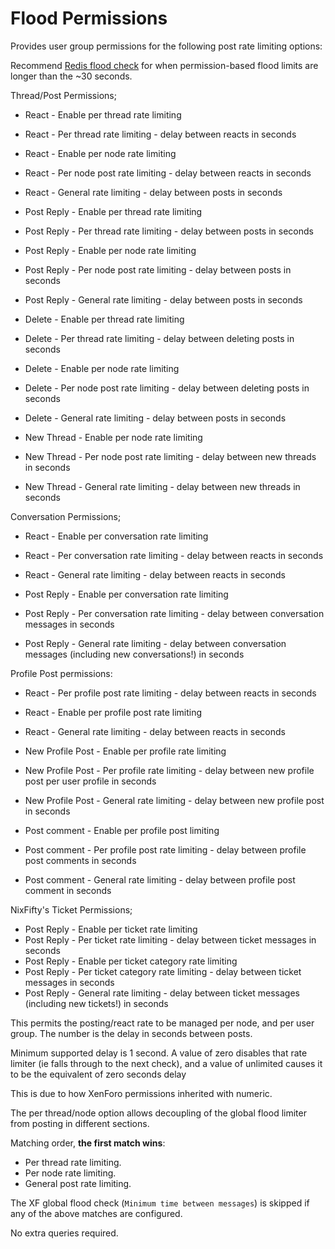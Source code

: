 #  Flood Permissions

Provides user group permissions for the following post rate limiting options:

Recommend [Redis flood check](https://xenforo.com/community/resources/redis-flood-check.5564/) for when permission-based flood limits are longer than the ~30 seconds.

Thread/Post Permissions;
- React - Enable per thread rate limiting
- React - Per thread rate limiting - delay between reacts in seconds
- React - Enable per node rate limiting
- React - Per node post rate limiting - delay between reacts in seconds
- React - General rate limiting - delay between posts in seconds

- Post Reply - Enable per thread rate limiting
- Post Reply - Per thread rate limiting - delay between posts in seconds
- Post Reply - Enable per node rate limiting
- Post Reply - Per node post rate limiting - delay between posts in seconds
- Post Reply - General rate limiting - delay between posts in seconds

- Delete - Enable per thread rate limiting
- Delete - Per thread rate limiting - delay between deleting posts in seconds
- Delete - Enable per node rate limiting
- Delete - Per node post rate limiting - delay between deleting posts in seconds
- Delete - General rate limiting - delay between posts in seconds

- New Thread - Enable per node rate limiting
- New Thread - Per node post rate limiting - delay between new threads in seconds
- New Thread - General rate limiting - delay between new threads in seconds

Conversation Permissions;
- React - Enable per conversation rate limiting
- React - Per conversation rate limiting - delay between reacts in seconds
- React - General rate limiting - delay between reacts in seconds

- Post Reply - Enable per conversation rate limiting
- Post Reply - Per conversation rate limiting - delay between conversation messages in seconds
- Post Reply - General rate limiting - delay between conversation messages (including new conversations!) in seconds

Profile Post permissions:
- React - Per profile post rate limiting - delay between reacts in seconds
- React - Enable per profile post rate limiting
- React - General rate limiting - delay between reacts in seconds

- New Profile Post - Enable per profile rate limiting
- New Profile Post - Per profile rate limiting - delay between new profile post per user profile in seconds
- New Profile Post - General rate limiting - delay between new profile post in seconds

- Post comment - Enable per profile post limiting
- Post comment - Per profile post rate limiting - delay between profile post comments in seconds
- Post comment - General rate limiting - delay between profile post comment in seconds

NixFifty's Ticket Permissions;
- Post Reply - Enable per ticket rate limiting
- Post Reply - Per ticket rate limiting - delay between ticket messages in seconds
- Post Reply - Enable per ticket category rate limiting
- Post Reply - Per ticket category rate limiting - delay between ticket messages in seconds
- Post Reply - General rate limiting - delay between ticket messages (including new tickets!) in seconds

This permits the posting/react rate to be managed per node, and per user group. The number is the delay in seconds between posts.

Minimum supported delay is 1 second. A value of zero disables that rate limiter (ie falls through to the next check), and a value of unlimited causes it to be the equivalent of zero seconds delay

This is due to how XenForo permissions inherited with numeric.

The per thread/node option allows decoupling of the global flood limiter from posting in different sections.

Matching order, **the first match wins**:
- Per thread rate limiting.
- Per node rate limiting.
- General post rate limiting.

The XF global flood check (`Minimum time between messages`) is skipped if any of the above matches are configured.

No extra queries required.